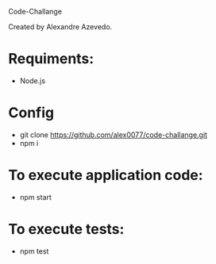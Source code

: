 Code-Challange

Created by Alexandre Azevedo.

# Requiments:
- Node.js 

# Config
- git clone https://github.com/alex0077/code-challange.git
- npm i

# To execute application code:
- npm start

# To execute tests:
- npm test